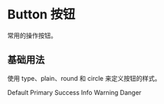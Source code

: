 # Button 按钮

常用的操作按钮。

## 基础用法

<script setup>
import { WeButton } from 'wonderful-element'
import 'wonderful-element/dist/style.css'
</script>

使用 type、plain、round 和 circle 来定义按钮的样式。

<div>
    <we-button>Default</we-button>
    <we-button type="primary">Primary</we-button>
    <we-button type="success">Success</we-button>
    <we-button type="info">Info</we-button>
    <we-button type="warning">Warning</we-button>
    <we-button type="danger">Danger</we-button>
</div>